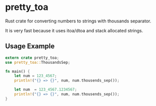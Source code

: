 # pretty_toa

Rust crate for converting numbers to strings with thousands separator.

It is very fast because it uses itoa/dtoa and stack allocated strings.


## Usage Example
```rust
extern crate pretty_toa;
use pretty_toa::ThousandsSep;

fn main() {
    let num = 123_4567;
    println!("{} => {}", num, num.thousends_sep());

    let num  = 123_4567.1234567;
    println!("{} => {}", num, num.thousends_sep());
}
```
